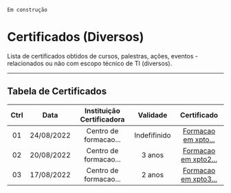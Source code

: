 `Em construção`

# Certificados (Diversos)
Lista de certificados obtidos de cursos, palestras, ações, eventos - relacionados ou não com escopo técnico de TI (diversos).

------

## Tabela de Certificados

|   Ctrl    |   Data    |   Instituição Certificadora   |   Validade    |   Certificado   |
|   :---:   |   :---:   |   :---:   |   :---:   |   :---:   |
|   01  |   24/08/2022  |   Centro de formacao...   |   Indefifinido    |   [Formacao em xpto...]() |
|   02  |   20/08/2022  |   Centro de formacao...   |   3 anos    |   [Formacao em xpto2...]() |
|   03  |   17/08/2022  |   Centro de formacao...   |   2 anos    |   [Formacao em xpto3...]() |


